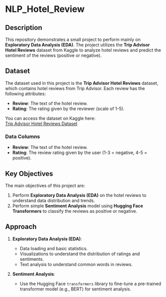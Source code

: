 # NLP_Hotel_Review

## Description
This repository demonstrates a small project to perform mainly on **Exploratory Data Analysis (EDA)**. The project utilizes the **Trip Advisor Hotel Reviews** dataset from Kaggle to analyze hotel reviews and predict the sentiment of the reviews (positive or negative).

## Dataset

The dataset used in this project is the **Trip Advisor Hotel Reviews** dataset, which contains hotel reviews from Trip Advisor. Each review has the following attributes:
- **Review**: The text of the hotel review.
- **Rating**: The rating given by the reviewer (scale of 1-5).

You can access the dataset on Kaggle here:  
[Trip Advisor Hotel Reviews Dataset](https://www.kaggle.com/datasets/andrewmvd/trip-advisor-hotel-reviews)

### Data Columns
- **Review**: The text of the hotel review.
- **Rating**: The review rating given by the user (1-3 = negative, 4-5 = positive).

## Key Objectives
The main objectives of this project are:
1. Perform **Exploratory Data Analysis (EDA)** on the hotel reviews to understand data distribution and trends.
2. Perform simple **Sentiment Analysis** model using **Hugging Face Transformers** to classify the reviews as positive or negative.

## Approach

1. **Exploratory Data Analysis (EDA)**:
   - Data loading and basic statistics.
   - Visualizations to understand the distribution of ratings and sentiments.
   - Text analysis to understand common words in reviews.

2. **Sentiment Analysis**:
   - Use the Hugging Face `transformers` library to fine-tune a pre-trained transformer model (e.g., BERT) for sentiment analysis.
